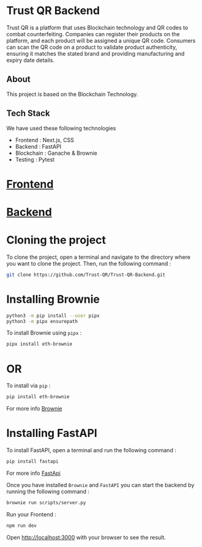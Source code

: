 # Trust QR Backend

Trust QR is a platform that uses Blockchain technology and QR codes to combat counterfeiting. Companies can register their products on the platform, and each product will be assigned a unique QR code. Consumers can scan the QR code on a product to validate product authenticity, ensuring it matches the stated brand and providing manufacturing and expiry date details.

## About
This project is based on the Blockchain Technology.

## Tech Stack
We have used these following technologies

* Frontend : Next.js, CSS
* Backend : FastAPI
* Blockchain : Ganache & Brownie
* Testing : Pytest

# [Frontend](https://github.com/Trust-QR/Trust-QR-Frontend/)
# [Backend](https://github.com/Trust-QR/Trust-QR-Backend/)

# Cloning the project
To clone the project, open a terminal and navigate to the directory where you want to clone the project. Then, run the following command :
```bash
git clone https://github.com/Trust-QR/Trust-QR-Backend.git
```

# Installing Brownie
```bash
python3 -m pip install --user pipx
python3 -m pipx ensurepath
```

To install Brownie using `pipx` :
```bash
pipx install eth-brownie
```

# OR 

To install via `pip` :
```bash
pip install eth-brownie
```
For more info [Brownie](https://eth-brownie.readthedocs.io/en/stable/install.html)

# Installing FastAPI

To install FastAPI, open a terminal and run the following command :
```bash
pip install fastapi
```
For more info [FastApi](https://fastapi.tiangolo.com/)

Once you have installed `Brownie` and `FastAPI` you can start the backend by running the following command :
```bash
brownie run scripts/server.py
```
Run your Frontend :
```bash
npm run dev
```

Open [http://localhost:3000](http://localhost:3000) with your browser to see the result.
